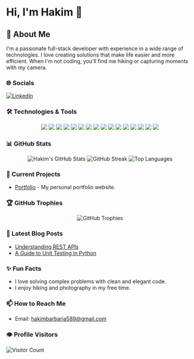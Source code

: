 # Hi, I'm Hakim 👋

## 🚀 About Me
I'm a passionate full-stack developer with experience in a wide range of technologies. I love creating solutions that make life easier and more efficient. When I'm not coding, you'll find me hiking or capturing moments with my camera.

### 🌐 Socials
[![LinkedIn](https://img.shields.io/badge/-LinkedIn-0A66C2?style=flat&logo=linkedin&logoColor=white)](https://www.linkedin.com/in/hakim-barbaria-7574b3232/)

### 🛠️ Technologies & Tools
<p align="center">
  <img src="https://img.shields.io/badge/-Python-3776AB?style=flat&logo=python&logoColor=white" />
  <img src="https://img.shields.io/badge/-Laravel-FF2D20?style=flat&logo=laravel&logoColor=white" />
  <img src="https://img.shields.io/badge/-Spring%20Boot-6DB33F?style=flat&logo=spring&logoColor=white" />
  <img src="https://img.shields.io/badge/-Flutter-02569B?style=flat&logo=flutter&logoColor=white" />
  <img src="https://img.shields.io/badge/-React-61DAFB?style=flat&logo=react&logoColor=black" />
  <img src="https://img.shields.io/badge/-GraphQL-E10098?style=flat&logo=graphql&logoColor=white" />
  <img src="https://img.shields.io/badge/-Hadoop-66CCFF?style=flat&logo=apachehadoop&logoColor=white" />
  <img src="https://img.shields.io/badge/-Kotlin-7F52FF?style=flat&logo=kotlin&logoColor=white" />
  <img src="https://img.shields.io/badge/-Android-3DDC84?style=flat&logo=android&logoColor=white" />
  <img src="https://img.shields.io/badge/-Vue.js-4FC08D?style=flat&logo=vue.js&logoColor=white" />
  <img src="https://img.shields.io/badge/-Figma-F24E1E?style=flat&logo=figma&logoColor=white" />
  <img src="https://img.shields.io/badge/-Canva-00C4CC?style=flat&logo=canva&logoColor=white" />
  <img src="https://img.shields.io/badge/-Adobe%20XD-FF61F6?style=flat&logo=adobexd&logoColor=white" />
  <img src="https://img.shields.io/badge/-Tailwind%20CSS-38B2AC?style=flat&logo=tailwindcss&logoColor=white" />
  <img src="https://img.shields.io/badge/-Flowbite-3B82F6?style=flat&logo=flowbite&logoColor=white" />
  <img src="https://img.shields.io/badge/-Bootstrap-7952B3?style=flat&logo=bootstrap&logoColor=white" />
</p>

### 📊 GitHub Stats
<p align="center">
  <img src="https://github-readme-stats.vercel.app/api?username=hakimBarbaria&show_icons=true&hide_title=true&count_private=true&theme=radical" alt="Hakim's GitHub Stats" />
  <img src="https://github-readme-streak-stats.herokuapp.com/?user=hakimBarbaria&theme=radical" alt="GitHub Streak" />
  <img src="https://github-readme-stats.vercel.app/api/top-langs/?username=hakimBarbaria&layout=compact&theme=radical" alt="Top Languages" />
</p>

### 🚀 Current Projects
- [Portfolio](https://github.com/hakimBarbaria/portfolio) - My personal portfolio website.

### 🏆 GitHub Trophies
<p align="center">
  <img src="https://github-profile-trophy.vercel.app/?username=hakimBarbaria&theme=radical" alt="GitHub Trophies" />
</p>

### 📕 Latest Blog Posts
- [Understanding REST APIs](https://yourblog.com/understanding-rest-apis)
- [A Guide to Unit Testing in Python](https://yourblog.com/guide-to-unit-testing-python)

### ✨ Fun Facts
- I love solving complex problems with clean and elegant code.
- I enjoy hiking and photography in my free time.

### 📫 How to Reach Me
- Email: [hakimbarbaria589@gmail.com](mailto:hakimbarbaria589@gmail.com)

### 👁️ Profile Visitors
![Visitor Count](https://profile-counter.glitch.me/hakimBarbaria/count.svg)
